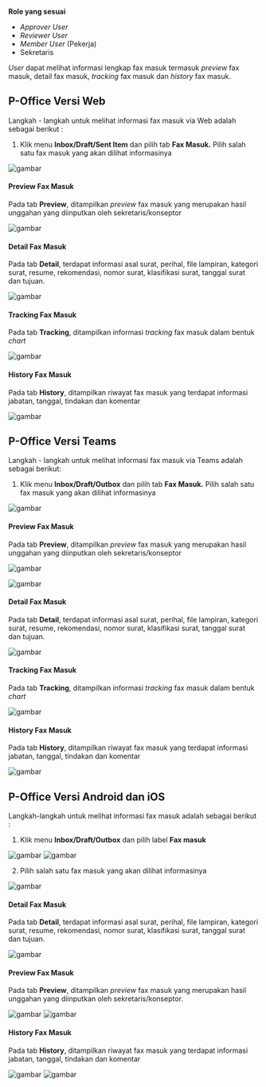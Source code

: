 **Role yang sesuai**

- *Approver User*
- *Reviewer User*
- *Member User* (Pekerja)
- Sekretaris

*User* dapat melihat informasi lengkap fax masuk termasuk *preview* fax masuk, detail fax masuk, *tracking* fax masuk dan *history* fax masuk. 

## **P-Office Versi Web**

Langkah - langkah untuk melihat informasi fax masuk via Web adalah sebagai berikut :

1. Klik menu **Inbox/Draft/Sent Item** dan pilih tab **Fax Masuk.** Pilih salah satu fax masuk yang akan dilihat informasinya

![gambar](FaxMasuk/FM_WEB/02InfoFM01.png) 

#### **Preview Fax Masuk**

Pada tab **Preview**, ditampilkan *preview* fax masuk yang merupakan hasil unggahan yang diinputkan oleh sekretaris/konseptor

![gambar](FaxMasuk/FM_WEB/02PreviewFM01.png) 

#### **Detail Fax Masuk**

Pada tab **Detail**, terdapat informasi asal surat, perihal, file lampiran, kategori surat, resume, rekomendasi, nomor surat, klasifikasi surat, tanggal surat dan tujuan.

![gambar](FaxMasuk/FM_WEB/02DetailFM01.png) 

#### **Tracking Fax Masuk**

Pada tab **Tracking**, ditampilkan informasi *tracking* fax masuk dalam bentuk *chart*

![gambar](FaxMasuk/FM_WEB/02TrackingFM01.png) 

#### **History Fax Masuk**

Pada tab **History**, ditampilkan riwayat fax masuk yang terdapat informasi jabatan, tanggal, tindakan dan komentar

![gambar](FaxMasuk/FM_WEB/02HistoryFM01.png) 

## **P-Office Versi Teams**

Langkah - langkah untuk melihat informasi fax masuk via Teams adalah sebagai berikut:

1. Klik menu **Inbox/Draft/Outbox** dan pilih tab **Fax Masuk.** Pilih salah satu fax masuk yang akan dilihat informasinya

![gambar](FaxMasuk/FM_Teams/FM39.png)

#### **Preview Fax Masuk**

Pada tab **Preview**, ditampilkan *preview* fax masuk yang merupakan hasil unggahan yang diinputkan oleh sekretaris/konseptor

![gambar](FaxMasuk/FM_Teams/FM40.png)

![gambar](FaxMasuk/FM_Teams/FM41.png)

#### **Detail Fax Masuk**

Pada tab **Detail**, terdapat informasi asal surat, perihal, file lampiran, kategori surat, resume, rekomendasi, nomor surat, klasifikasi surat, tanggal surat dan tujuan.

![gambar](FaxMasuk/FM_Teams/FM44.png)

#### **Tracking Fax Masuk**

Pada tab **Tracking**, ditampilkan informasi *tracking* fax masuk dalam bentuk *chart*

![gambar](FaxMasuk/FM_Teams/FM45.png)

#### **History Fax Masuk**

Pada tab **History**, ditampilkan riwayat fax masuk yang terdapat informasi jabatan, tanggal, tindakan dan komentar

![gambar](FaxMasuk/FM_Teams/FM46.png)

## **P-Office Versi Android dan iOS**

Langkah-langkah untuk melihat informasi fax masuk adalah sebagai berikut :

1. Klik menu **Inbox/Draft/Outbox** dan pilih label **Fax masuk**

![gambar](FaxMasuk/FM_Android/InfoFM/02A01.png) ![gambar](FaxMasuk/FM_Android/InfoFM/02A02.png)

2. Pilih salah satu fax masuk yang akan dilihat informasinya

![gambar](FaxMasuk/FM_Android/InfoFM/02A02.png)

#### **Detail Fax Masuk**

Pada tab **Detail**, terdapat informasi asal surat, perihal, file lampiran, kategori surat, resume, rekomendasi, nomor surat, klasifikasi surat, tanggal surat dan tujuan.

![gambar](FaxMasuk/FM_Android/InfoFM/02D01.png)

#### **Preview Fax Masuk**

Pada tab **Preview**, ditampilkan _preview_ fax masuk yang merupakan hasil unggahan yang diinputkan oleh sekretaris/konseptor.

![gambar](FaxMasuk/FM_Android/InfoFM/02P01.png) ![gambar](FaxMasuk/FM_Android/InfoFM/P02.jpg)

#### **History Fax Masuk**

Pada tab **History**, ditampilkan riwayat fax masuk yang terdapat informasi jabatan, tanggal, tindakan dan komentar

![gambar](FaxMasuk/FM_Android/InfoFM/02H01.png) ![gambar](FaxMasuk/FM_Android/InfoFM/02H02.png)

